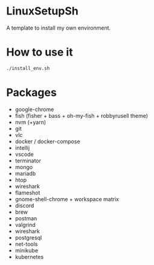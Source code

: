 # LinuxSetupSh
A template to install my own environment.

# How to use it

```bash
./install_env.sh
```

# Packages

* google-chrome
* fish (fisher + bass + oh-my-fish + robbyrusell theme)
* nvm (+yarn)
* git
* vlc
* docker / docker-compose
* intellij
* vscode
* terminator
* mongo
* mariadb
* htop
* wireshark
* flameshot
* gnome-shell-chrome + workspace matrix
* discord
* brew
* postman
* valgrind
* wireshark
* postgresql
* net-tools
* minikube
* kubernetes
